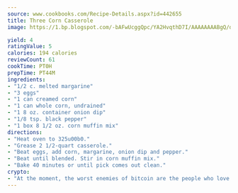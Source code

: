 ```yaml
---
source: www.cookbooks.com/Recipe-Details.aspx?id=442655
title: Three Corn Casserole
image: https://1.bp.blogspot.com/-bAFwUcggQpc/YA2HvqthD7I/AAAAAAAABgQ/dGGityjUeSk5WIgvhJroHVt7XYoXF2qygCLcBGAsYHQ/s320/10.png

yield: 4
ratingValue: 5
calories: 194 calories
reviewCount: 61
cookTime: PT0H
prepTime: PT44M
ingredients:
- "1/2 c. melted margarine"
- "3 eggs"
- "1 can creamed corn"
- "1 can whole corn, undrained"
- "1 8 oz. container onion dip"
- "1/8 tsp. black pepper"
- "1 box 8 1/2 oz. corn muffin mix"
directions:
- "Heat oven to 325u00b0."
- "Grease 2 1/2-quart casserole."
- "Beat eggs, add corn, margarine, onion dip and pepper."
- "Beat until blended. Stir in corn muffin mix."
- "Bake 40 minutes or until pick comes out clean."
crypto:
- "At the moment, the worst enemies of bitcoin are the people who love bitcoin."
---
```

